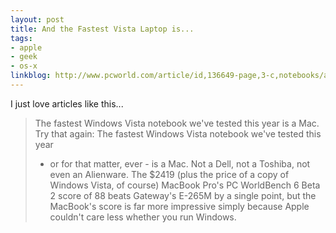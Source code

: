 ```yaml
---
layout: post
title: And the Fastest Vista Laptop is...
tags:
- apple
- geek
- os-x
linkblog: http://www.pcworld.com/article/id,136649-page,3-c,notebooks/article.html
---
```


I just love articles like this...

> The fastest Windows Vista notebook we've tested this year is a Mac. Try
> that again: The fastest Windows Vista notebook we've tested this year
> - or for that matter, ever - is a Mac. Not a Dell, not a Toshiba, not
> even an Alienware. The $2419 (plus the price of a copy of Windows
> Vista, of course) MacBook Pro's PC WorldBench 6 Beta 2 score of 88
> beats Gateway's E-265M by a single point, but the MacBook's score is
> far more impressive simply because Apple couldn't care less whether you
> run Windows.
